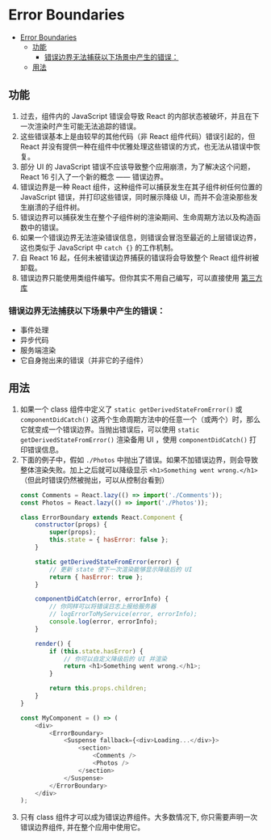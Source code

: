 # Error Boundaries


<!-- TOC -->

- [Error Boundaries](#error-boundaries)
    - [功能](#功能)
        - [错误边界无法捕获以下场景中产生的错误：](#错误边界无法捕获以下场景中产生的错误)
    - [用法](#用法)

<!-- /TOC -->


## 功能
1. 过去，组件内的 JavaScript 错误会导致 React 的内部状态被破坏，并且在下一次渲染时产生可能无法追踪的错误。
2. 这些错误基本上是由较早的其他代码（非 React 组件代码）错误引起的，但 React 并没有提供一种在组件中优雅处理这些错误的方式，也无法从错误中恢复。
3. 部分 UI 的 JavaScript 错误不应该导致整个应用崩溃，为了解决这个问题，React 16 引入了一个新的概念 —— 错误边界。
4. 错误边界是一种 React 组件，这种组件可以捕获发生在其子组件树任何位置的 JavaScript 错误，并打印这些错误，同时展示降级 UI，而并不会渲染那些发生崩溃的子组件树。
5. 错误边界可以捕获发生在整个子组件树的渲染期间、生命周期方法以及构造函数中的错误。
6. 如果一个错误边界无法渲染错误信息，则错误会冒泡至最近的上层错误边界，这也类似于 JavaScript 中 `catch {}` 的工作机制。
7. 自 React 16 起，任何未被错误边界捕获的错误将会导致整个 React 组件树被卸载。
8. 错误边界只能使用类组件编写。但你其实不用自己编写，可以直接使用 [第三方库](https://github.com/bvaughn/react-error-boundary)

### 错误边界无法捕获以下场景中产生的错误：
* 事件处理
* 异步代码
* 服务端渲染
* 它自身抛出来的错误（并非它的子组件）


## 用法
1. 如果一个 class 组件中定义了 `static getDerivedStateFromError()` 或 `componentDidCatch()` 这两个生命周期方法中的任意一个（或两个）时，那么它就变成一个错误边界。当抛出错误后，可以使用 `static getDerivedStateFromError()` 渲染备用 UI ，使用 `componentDidCatch()` 打印错误信息。
2. 下面的例子中，假如 `./Photos` 中抛出了错误。如果不加错误边界，则会导致整体渲染失败。加上之后就可以降级显示 `<h1>Something went wrong.</h1>`（但此时错误仍然被抛出，可以从控制台看到）
    ```js
    const Comments = React.lazy(() => import('./Comments'));
    const Photos = React.lazy(() => import('./Photos'));

    class ErrorBoundary extends React.Component {
        constructor(props) {
            super(props);
            this.state = { hasError: false };
        }

        static getDerivedStateFromError(error) {
            // 更新 state 使下一次渲染能够显示降级后的 UI
            return { hasError: true };
        }

        componentDidCatch(error, errorInfo) {
            // 你同样可以将错误日志上报给服务器
            // logErrorToMyService(error, errorInfo);
            console.log(error, errorInfo);
        }

        render() {
            if (this.state.hasError) {
                // 你可以自定义降级后的 UI 并渲染
                return <h1>Something went wrong.</h1>;
            }

            return this.props.children;
        }
    }

    const MyComponent = () => (
        <div>
            <ErrorBoundary>
                <Suspense fallback={<div>Loading...</div>}>
                    <section>
                        <Comments />
                        <Photos />
                    </section>
                </Suspense>
            </ErrorBoundary>
        </div>
    );
    ```
3. 只有 class 组件才可以成为错误边界组件。大多数情况下, 你只需要声明一次错误边界组件, 并在整个应用中使用它。